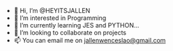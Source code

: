 - 👋 Hi, I’m @HEYITSJALLEN
- 👀 I’m interested in Programming
- 🌱 I’m currently learning JES and PYTHON...
- 💞️ I’m looking to collaborate on projects
- 📫 You can email me on jallenwenceslao@gmail.com

<!---
HEYITSJALLEN/HEYITSJALLEN is a ✨ special ✨ repository because its `README.md` (this file) appears on your GitHub profile.
You can click the Preview link to take a look at your changes.
--->
